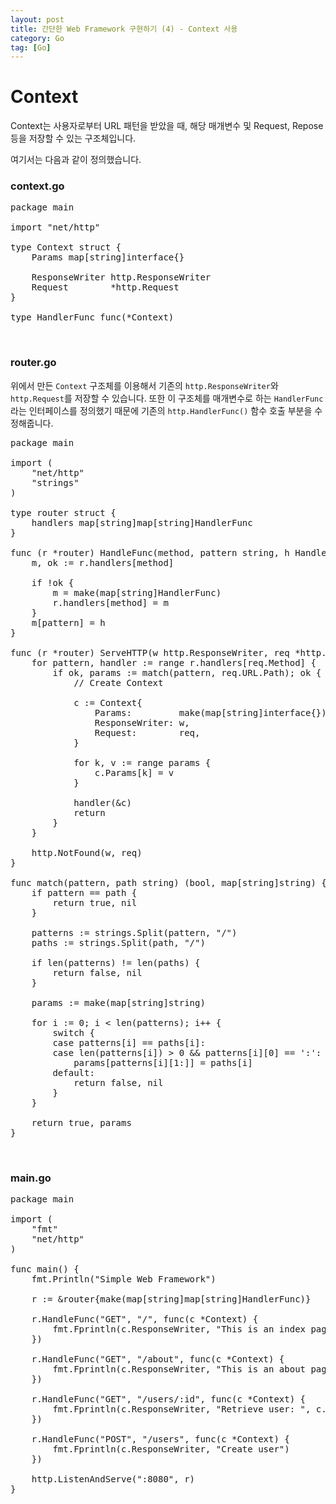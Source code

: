 ```yaml
---
layout: post
title: 간단한 Web Framework 구현하기 (4) - Context 사용
category: Go
tag: [Go]
---
```

# Context

Context는 사용자로부터 URL 패턴을 받았을 때, 해당 매개변수 및 Request, Repose 등을 저장할 수 있는 구조체입니다.

여기서는 다음과 같이 정의했습니다.

### context.go

<pre class="prettyprint">
package main

import "net/http"

type Context struct {
	Params map[string]interface{}

	ResponseWriter http.ResponseWriter
	Request        *http.Request
}

type HandlerFunc func(*Context)
</pre>

<br>


### router.go

위에서 만든 `Context` 구조체를 이용해서 기존의 `http.ResponseWriter`와 `http.Request`를 저장할 수 있습니다. 또한 이 구조체를 매개변수로 하는 `HandlerFunc`라는 인터페이스를 정의했기 때문에 기존의 `http.HandlerFunc()` 함수 호출 부분을 수정해줍니다.

<pre class="prettyprint">
package main

import (
	"net/http"
	"strings"
)

type router struct {
	handlers map[string]map[string]HandlerFunc
}

func (r *router) HandleFunc(method, pattern string, h HandlerFunc) {
	m, ok := r.handlers[method]

	if !ok {
		m = make(map[string]HandlerFunc)
		r.handlers[method] = m
	}
	m[pattern] = h
}

func (r *router) ServeHTTP(w http.ResponseWriter, req *http.Request) {
	for pattern, handler := range r.handlers[req.Method] {
		if ok, params := match(pattern, req.URL.Path); ok {
			// Create Context

			c := Context{
				Params:         make(map[string]interface{}),
				ResponseWriter: w,
				Request:        req,
			}

			for k, v := range params {
				c.Params[k] = v
			}

			handler(&c)
			return
		}
	}

	http.NotFound(w, req)
}

func match(pattern, path string) (bool, map[string]string) {
	if pattern == path {
		return true, nil
	}

	patterns := strings.Split(pattern, "/")
	paths := strings.Split(path, "/")

	if len(patterns) != len(paths) {
		return false, nil
	}

	params := make(map[string]string)

	for i := 0; i < len(patterns); i++ {
		switch {
		case patterns[i] == paths[i]:
		case len(patterns[i]) > 0 && patterns[i][0] == ':':
			params[patterns[i][1:]] = paths[i]
		default:
			return false, nil
		}
	}

	return true, params
}
</pre>

<br>

### main.go

<pre class="prettyprint">
package main

import (
	"fmt"
	"net/http"
)

func main() {
	fmt.Println("Simple Web Framework")

	r := &router{make(map[string]map[string]HandlerFunc)}

	r.HandleFunc("GET", "/", func(c *Context) {
		fmt.Fprintln(c.ResponseWriter, "This is an index page.")
	})

	r.HandleFunc("GET", "/about", func(c *Context) {
		fmt.Fprintln(c.ResponseWriter, "This is an about page.")
	})

	r.HandleFunc("GET", "/users/:id", func(c *Context) {
		fmt.Fprintln(c.ResponseWriter, "Retrieve user: ", c.Params["id"])
	})

	r.HandleFunc("POST", "/users", func(c *Context) {
		fmt.Fprintln(c.ResponseWriter, "Create user")
	})

	http.ListenAndServe(":8080", r)
}
</pre>
